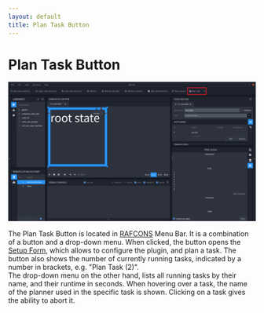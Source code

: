 ```yaml
---
layout: default
title: Plan Task Button
---
```

# Plan Task Button
![The Plan Task Button](../../assets/images/PlanTaskButton.png "The Location of The Plan Task Button")


The Plan Task Button is located in [RAFCONS](https://dlr-rm.github.io/RAFCON/) Menu Bar. It is a combination of a button and a drop-down menu. When clicked, the button opens the [Setup Form](/PlanningSetupForm.md), which allows to configure the plugin, and plan a task. The button also shows the number of currently running tasks, indicated by a number in brackets, e.g. "Plan Task (2)".  
The drop-down menu on the other hand, lists all running tasks by their name, and their runtime in seconds. When hovering over a task, the name of the planner used in the specific task is shown. Clicking on a task gives the ability to abort it.
